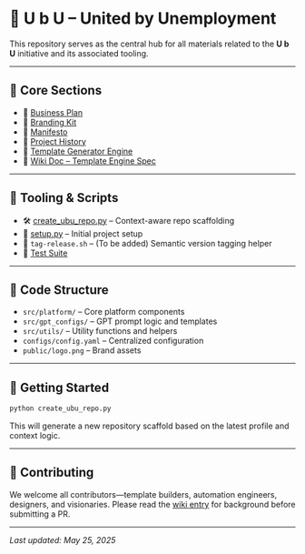 # 🐝 U b U – United by Unemployment

This repository serves as the central hub for all materials related to the **U b U** initiative and its associated tooling.

---

## 📂 Core Sections

- 📄 [Business Plan](./business_plan/README.md)  
- 🎨 [Branding Kit](./branding_kit/UbU_UnitedByUnemployment.md)  
- 🧠 [Manifesto](./docs/manifesto.md)  
- 🧾 [Project History](./docs/business_plan.md)  
- 🧩 [Template Generator Engine](./road_map/template_generator/README.md)  
- 📘 [Wiki Doc – Template Engine Spec](./docs/wiki/Template-Generator-Engine.md)  

---

## 🧰 Tooling & Scripts

- 🛠️ [create_ubu_repo.py](./create_ubu_repo.py) – Context-aware repo scaffolding  
- 🔧 [setup.py](./scripts/setup.py) – Initial project setup  
- 🔁 `tag-release.sh` – (To be added) Semantic version tagging helper  
- 🧪 [Test Suite](./tests/test_main.py)

---

## 📁 Code Structure

- `src/platform/` – Core platform components  
- `src/gpt_configs/` – GPT prompt logic and templates  
- `src/utils/` – Utility functions and helpers  
- `configs/config.yaml` – Centralized configuration  
- `public/logo.png` – Brand assets

---

## 🚀 Getting Started

```bash
python create_ubu_repo.py
````

This will generate a new repository scaffold based on the latest profile and context logic.

---

## 🌱 Contributing

We welcome all contributors—template builders, automation engineers, designers, and visionaries. Please read the [wiki entry](./docs/wiki/Template-Generator-Engine.md) for background before submitting a PR.

---

*Last updated: May 25, 2025*

